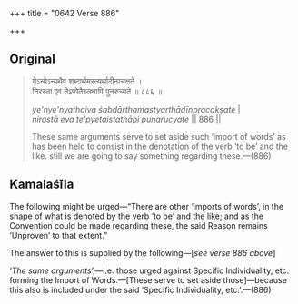 +++
title = "0642 Verse 886"

+++
## Original 
>
> येऽन्येऽन्यथैव शब्दार्थमस्त्यर्थादीन्प्रचक्षते ।  
> निरस्ता एव तेऽप्येतैस्तथापि पुनरुच्यते ॥ ८८६ ॥ 
>
> *ye'nye'nyathaiva śabdārthamastyarthādīnpracakṣate* \|  
> *nirastā eva te'pyetaistathāpi punarucyate* \|\| 886 \|\| 
>
> These same arguments serve to set aside such ‘import of words’ as has been held to consist in the denotation of the verb ‘to be’ and the like. still we are going to say something regarding these.—(886)



## Kamalaśīla

The following might be urged—“There are other ‘imports of words’, in the shape of what is denoted by the verb ‘to be’ and the like; and as the Convention could be made regarding these, the said Reason remains ‘Unproven’ to that extent.”

The answer to this is supplied by the following—[*see verse 886 above*]

‘*The same arguments*’,—i.e. those urged against Specific Individuality, etc. forming the Import of Words.—[These serve to set aside those]—because this also is included under the said ‘Specific Individuality, etc.’.—(886)



